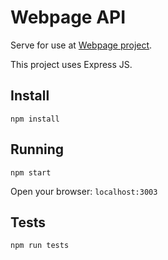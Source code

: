 # Webpage API

Serve for use at [Webpage project](https://github.com/roggeo/webpage).

This project uses Express JS.


## Install

    npm install


## Running

    npm start


Open your browser: ``localhost:3003``


## Tests

    npm run tests